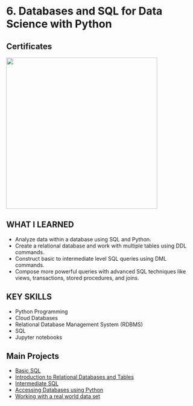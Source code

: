 # 6. Databases and SQL for Data Science with Python

## Certificates 
<p aligh="middle">
  <a href="https://coursera.org/share/fafc5bdfe840b037e0274f6eebe137ee"><img src="https://github.com/imjustha/IBM_DataScienceProfessional_Certificate/assets/76855473/b9edba00-4cee-4696-abda-49375eadf682" height="400"></a>


## WHAT I LEARNED
- Analyze data within a database using SQL and Python.
- Create a relational database and work with multiple tables using DDL commands.
- Construct basic to intermediate level SQL queries using DML commands.
- Compose more powerful queries with advanced SQL techniques like views, transactions, stored procedures, and joins. 

## KEY SKILLS
- Python Programming
- Cloud Databases
- Relational Database Management System (RDBMS)
- SQL
- Jupyter notebooks

## Main Projects
- [Basic SQL](https://github.com/imjustha/IBM_DataScienceProfessional_Certificate/tree/main/06.%20Databases%20and%20SQL%20for%20Data%20Science%20with%20Python/01.%20Getting%20Started%20with%20SQL)
- [Introduction to Relational Databases and Tables](https://github.com/imjustha/IBM_DataScienceProfessional_Certificate/tree/main/06.%20Databases%20and%20SQL%20for%20Data%20Science%20with%20Python/02.%20Introduction%20to%20Relational%20Databases%20and%20Tables)
- [Intermediate SQL](https://github.com/imjustha/IBM_DataScienceProfessional_Certificate/tree/main/06.%20Databases%20and%20SQL%20for%20Data%20Science%20with%20Python/03.%20Intermediate%20SQL)
- [Accessing Databases using Python](https://github.com/imjustha/IBM_DataScienceProfessional_Certificate/blob/main/06.%20Databases%20and%20SQL%20for%20Data%20Science%20with%20Python/04.%20Accessing%20Databases%20using%20Python/Accessing_Databases_with_SQLMagic.ipynb)
- [Working with a real world data set](https://github.com/imjustha/IBM_DataScienceProfessional_Certificate/blob/main/06.%20Databases%20and%20SQL%20for%20Data%20Science%20with%20Python/05.%20Course%20Assignment/Working%20with%20a%20real%20world%20data-set.ipynb)

